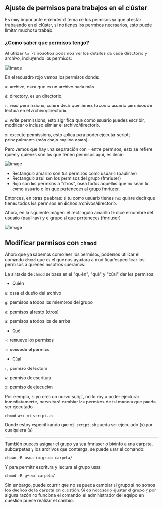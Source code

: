 ## Ajuste de permisos para trabajos en el clúster

Es muy importante entender el tema de los permisos ya que al estar trabajando en el clúster, si no tienes los permisos necesarios, esto puede limitar mucho tu trabajo. 

### ¿Como saber que permisos tengo? 

Al utilizar `ls -l` nosotros podemos ver los detalles de cada directorio y archivo, incluyendo los permisos:

![image](https://github.com/c13inb/c13inb.github.io/assets/129544525/fdc38680-2baf-4acb-adcd-35ddafe2f937)

En el recuadro rojo vemos los permisos donde:

`a`: archive, osea que es un archivo nada más.

`d`: directory, es un directorio.
 
`r`: read permissions, quiere decir que tienes tu como usuario permisos de lectura en el archivo/directorio.

`w`: write permissions, esto significa que como usuario puedes escribir, modificar o incluso elimiar el archivo/directorio.

`x`: execute permissions, esto aplica para poder ejecutar scripts principalmente (más abajo explico como).


Pero vemos que hay una separación con  `-` entre permisos, esto se refiere quien y quienes son los que tienen permisos aquí, es decir: 

![image](https://github.com/c13inb/c13inb.github.io/assets/129544525/0375fb49-773c-4e68-8044-dbdbdd7a102e)

* Rectangulo amarillo son tus permisos como usuario (paulinav) 
* Rectangulo azul son los permisos del grupo (fmriuser)
* Rojo son los permisos a "otros", osea todos aquellos que no sean tu como usuario o los que pertenecen al grupo fmriuser. 

Entonces, en otras palabras: si tu como usuario tienes `rwx` quiere decir que tienes todos los permisos en dichos archivos/directorio.

Ahora, en la siguiente imágen, el rectangulo amarillo te dice el nombre del usuario (paulinav) y el grupo al que perteneces (fmriuser)

![image](https://github.com/c13inb/c13inb.github.io/assets/129544525/66fc01c1-6cfe-42c1-b77a-c2852a361918)

## Modificar permisos con `chmod`
Ahora que ya sabemos como leer los permisos, podemos utilizar el comando `chmod` que es el que nos ayudara a modificar/específicar los permisos a quienes nosotros queramos. 

La sintaxis de `chmod` se basa en el "quién", "qué" y "cúal" dar los permisos:

* Quién

`u`: osea el dueño del archivo

`g`: permisos a todos los miembros del grupo

`o`: permisos al resto (otros)

`a`: permisos a todos los de arriba

* Qué

`-`: remueve los permisos

`+`: concede el permiso

* Cúal

`r`; permiso de lectura

`w`: permiso de escritura

`x`: permiso de ejecución

Por ejemplo, si yo creo un nuevo script, no lo voy a poder ejecturar inmediatamente, necesitaré cambiar los permisos de tal manera que pueda ser ejecutado:
```
chmod a+x mi_script.sh
```
Donde estoy especificando que `mi_script.sh` pueda ser ejecutado (`x`) por cualquiera (`a`)

---

También puedes asignar el grupo ya sea fmriuser o bioinfo a una carpeta, subcarpetas y los archivos que contenga, se puede usar el comando:
``` 
chown -R usuario:grupo carpeta/
```
Y para permitir escritura y lectura al grupo usas:
```
chmod -R g+rwx carpeta/
```
Sin embargo, puede ocurrir que no se pueda cambiar el grupo si no somos los dueños de la carpeta en cuestión. Si es necesario ajustar el grupo y por alguna razón no funciona el comando, el administrador del equipo en cuestión puede realizar el cambio.



   


